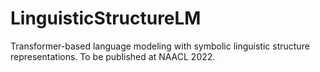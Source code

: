 # LinguisticStructureLM
Transformer-based language modeling with symbolic linguistic structure representations. To be published at NAACL 2022.
